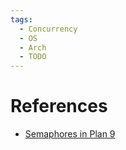 ```yaml
---
tags:
  - Concurrency
  - OS
  - Arch
  - TODO
---
```


# References

- [Semaphores in Plan 9](https://swtch.com/semaphore.pdf)
